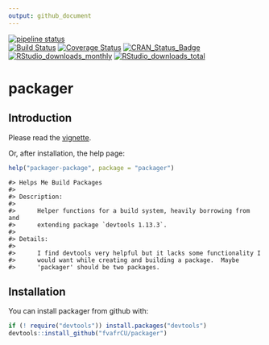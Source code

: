 ```yaml
---
output: github_document
---
```

[![pipeline status](https://gitlab.com/fvafrcu/packager/badges/master/pipeline.svg)](https://gitlab.com/fvafrcu/packager/commits/master)    
[![Build Status](https://travis-ci.org/fvafrCU/packager.svg?branch=master)](https://travis-ci.org/fvafrCU/packager)
[![Coverage Status](https://codecov.io/github/fvafrCU/packager/coverage.svg?branch=master)](https://codecov.io/github/fvafrCU/packager?branch=master)
[![CRAN_Status_Badge](https://www.r-pkg.org/badges/version/packager)](https://cran.r-project.org/package=packager)
[![RStudio_downloads_monthly](https://cranlogs.r-pkg.org/badges/packager)](https://cran.r-project.org/package=packager)
[![RStudio_downloads_total](https://cranlogs.r-pkg.org/badges/grand-total/packager)](https://cran.r-project.org/package=packager)

<!-- README.md is generated from README.Rmd. Please edit that file -->



# packager
## Introduction
Please read the
[vignette](https://htmlpreview.github.io/?https://github.com/fvafrCU/packager/blob/master/inst/doc/An_Introduction_to_packager.html).

Or, after installation, the help page:

```r
help("packager-package", package = "packager")
```

```
#> Helps Me Build Packages
#> 
#> Description:
#> 
#>      Helper functions for a build system, heavily borrowing from and
#>      extending package `devtools 1.13.3`.
#> 
#> Details:
#> 
#>      I find devtools very helpful but it lacks some functionality I
#>      would want while creating and building a package.  Maybe
#>      'packager' should be two packages.
```

## Installation

You can install packager from github with:


```r
if (! require("devtools")) install.packages("devtools")
devtools::install_github("fvafrCU/packager")
```


